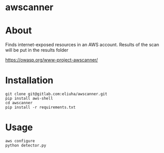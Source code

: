 # awscanner
# About 
Finds internet-exposed resources in an AWS account.
Results of the scan will be put in the results folder

https://owasp.org/www-project-awscanner/

# Installation
```shell script
git clone git@gitlab.com:eliuha/awscanner.git
pip install aws-shell
cd awscanner
pip install -r requirements.txt 
```
# Usage 
```shell script
aws configure
python detector.py
```
